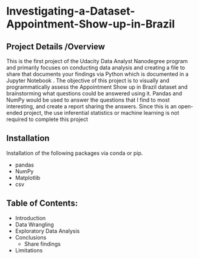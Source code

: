 # Investigating-a-Dataset-Appointment-Show-up-in-Brazil
## Project Details /Overview
This is the first project of the Udacity Data Analyst Nanodegree program and  primarily focuses on conducting data analysis and 
creating a file to share that documents your findings via Python which is documented in a Jupyter Notebook .
The objective of this project is to visually and programmatically assess the Appointment Show up in Brazil dataset
and brainstorming what questions could be answered using it. 
Pandas and NumPy would be used to answer the questions that I find to most interesting, and create a report sharing the answers.
Since this is an open-ended project, the use inferential statistics or machine learning is not required to complete this project

## Installation
Installation of the following packages via conda or pip.
- pandas
- NumPy
- Matplotlib
- csv


## Table of Contents:
- Introduction
- Data Wrangling
- Exploratory Data Analysis
- Conclusions
   - Share findings 
- Limitations
